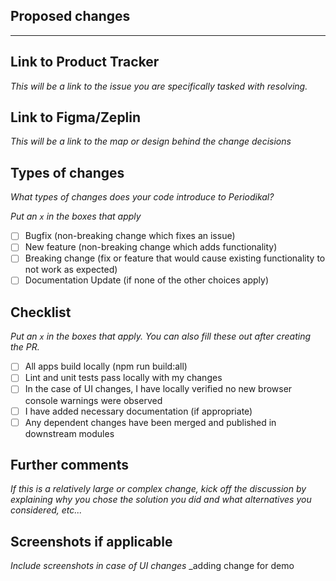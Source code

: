## Proposed changes
---

## Link to Product Tracker
_This will be a link to the issue you are specifically tasked with resolving._

## Link to Figma/Zeplin

_This will be a link to the map or design behind the change decisions_

## Types of changes

_What types of changes does your code introduce to Periodikal?_

_Put an `x` in the boxes that apply_

- [ ] Bugfix (non-breaking change which fixes an issue)
- [ ] New feature (non-breaking change which adds functionality)
- [ ] Breaking change (fix or feature that would cause existing functionality to not work as expected)
- [ ] Documentation Update (if none of the other choices apply)

## Checklist

_Put an `x` in the boxes that apply. You can also fill these out after creating the PR._

- [ ] All apps build locally (npm run build:all)
- [ ] Lint and unit tests pass locally with my changes
- [ ] In the case of UI changes, I have locally verified no new browser console warnings were observed
- [ ] I have added necessary documentation (if appropriate)
- [ ] Any dependent changes have been merged and published in downstream modules

## Further comments

_If this is a relatively large or complex change, kick off the discussion by explaining why you chose the solution you did and what alternatives you considered, etc..._

## Screenshots if applicable

_Include screenshots in case of UI changes_
_adding change for demo
